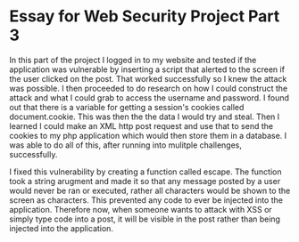 # Essay for Web Security Project Part 3

In this part of the project I logged in to my website and tested if the application was vulnerable by inserting a script that alerted to the screen if the user clicked on the post. That worked successfully so I knew the attack was possible. 
I then proceeded to do research on how I could construct the attack and what I could grab to access the username and password. I found out that there is a variable for getting a session's cookies called document.cookie. This was then the the data I would try and steal. Then I learned I could make an XML http post request and use that to send the cookies to my php application which would then store them in a database. I was able to do all of this, after running into mulitple challenges, successfully.

I fixed this vulnerability by creating a function called escape. The function took a string arugment and made it so that any message posted by a user would never be ran or executed, rather all characters would be shown to the screen as characters. This prevented any code to ever be injected into the application. Therefore now, when someone wants to attack with XSS or simply type code into a post, it will be visible in the post rather than being injected into the application.
